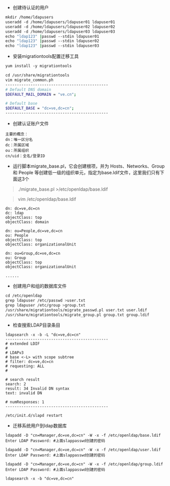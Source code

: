 * 创建待认证的用户
```bash
mkdir /home/ldapusers
useradd -d /home/ldapusers/ldapuser01 ldapuser01
useradd -d /home/ldapusers/ldapuser02 ldapuser02
useradd -d /home/ldapusers/ldapuser03 ldapuser03
echo "ldap123" |passwd --stdin ldapuser01
echo "ldap123" |passwd --stdin ldapuser02
echo "ldap123" |passwd --stdin ldapuser03
```

* 安装migrationtools配置迁移工具
```bash
yum install -y migrationtools

cd /usr/share/migrationtools
vim migrate_common.ph
---------------------------------------------
# Default DNS domain
$DEFAULT_MAIL_DOMAIN = "ve.cn";

# Default base
$DEFAULT_BASE = "dc=ve,dc=cn";
---------------------------------------------
```

* 创建认证账户文件
```
主要的概念：
dn：唯一区分名
dc：所属区域
ou：所属组织
cn/uid：全名/登录ID
```

* 运行脚本migrate_base.pl，它会创建根项，并为 Hosts、Networks、Group和 People 等创建低一级的组织单元，指定为base.ldif文件，这里我们只有下面这3个
>./migrate_base.pl >/etc/openldap/base.ldif

>vim /etc/openldap/base.ldif
```
dn: dc=ve,dc=cn
dc: ldap
objectClass: top
objectClass: domain

dn: ou=People,dc=ve,dc=cn
ou: People
objectClass: top
objectClass: organizationalUnit

dn: ou=Group,dc=ve,dc=cn
ou: Group
objectClass: top
objectClass: organizationalUnit

......
```

* 创建用户和组的数据库文件
```bash
cd /etc/openldap
grep ldapuser /etc/passwd >user.txt
grep ldapuser /etc/group >group.txt
/usr/share/migrationtools/migrate_passwd.pl user.txt user.ldif
/usr/share/migrationtools/migrate_group.pl group.txt group.ldif
```

* 检查搜索LDAP目录条目
```
ldapsearch -x -b -L "dc=ve,dc=cn"
---------------------------------------------
# extended LDIF
#
# LDAPv3
# base <-L> with scope subtree
# filter: dc=ve,dc=cn
# requesting: ALL
#

# search result
search: 2
result: 34 Invalid DN syntax
text: invalid DN

# numResponses: 1
---------------------------------------------

/etc/init.d/slapd restart
```

* 迁移系统用户到ldap数据库
```
ldapadd -D "cn=Manager,dc=ve,dc=cn" -W -x -f /etc/openldap/base.ldif
Enter LDAP Password: #上面slappasswd创建的密码

ldapadd -D "cn=Manager,dc=ve,dc=cn" -W -x -f /etc/openldap/user.ldif
Enter LDAP Password: #上面slappasswd创建的密码

ldapadd -D "cn=Manager,dc=ve,dc=cn" -W -x -f /etc/openldap/group.ldif
Enter LDAP Password: #上面slappasswd创建的密码
```
```
ldapsearch -x -b "dc=ve,dc=cn"
```